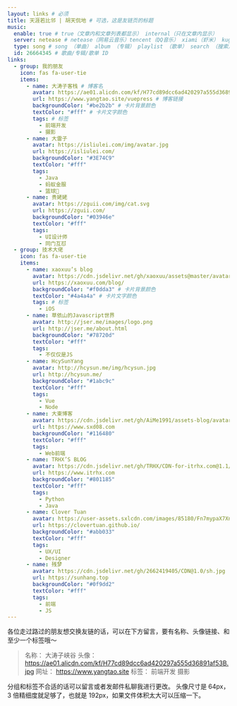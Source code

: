 ```yaml
---
layout: links # 必须
title: 天涯若比邻 | 胡天侃地 # 可选，这是友链页的标题
music:
  enable: true # true（文章内和文章列表都显示） internal（只在文章内显示）
  server: netease # netease（网易云音乐）tencent（QQ音乐） xiami（虾米） kugou（酷狗）
  type: song # song （单曲） album （专辑） playlist （歌单） search （搜索）
  id: 26664345 # 歌曲/专辑/歌单 ID
links:
  - group: 我的朋友
    icon: fas fa-user-tie
    items:
      - name: 大涛子客栈 # 博客名
        avatar: https://ae01.alicdn.com/kf/H77cd89dcc6ad420297a555d36891af53B.jpg # 头像链接
        url: https://www.yangtao.site/vuepress # 博客链接
        backgroundColor: "#be2b2b" # 卡片背景颜色
        textColor: "#fff" # 卡片文字颜色
        tags: # 标签
          - 前端开发
          - 摄影
      - name: 大雷子
        avatar: https://isliulei.com/img/avatar.jpg
        url: https://isliulei.com/
        backgroundColor: "#3E74C9"
        textColor: "#fff"
        tags:
          - Java
          - 蚂蚁金服
          - 篮球🏀
      - name: 贵姥姥
        avatar: https://zguii.com/img/cat.svg
        url: https://zguii.com/
        backgroundColor: "#03946e"
        textColor: "#fff"
        tags:
          - UI设计师
          - 同门互怼
  - group: 技术大佬
    icon: fas fa-user-tie
    items:
      - name: xaoxuu’s blog
        avatar: https://cdn.jsdelivr.net/gh/xaoxuu/assets@master/avatar/avatar.png
        url: https://xaoxuu.com/blog/
        backgroundColor: "#f0dda3" # 卡片背景颜色
        textColor: "#4a4a4a" # 卡片文字颜色
        tags: # 标签
          - iOS
      - name: 草依山的Javascript世界
        avatar: http://jser.me/images/logo.png
        url: http://jser.me/about.html
        backgroundColor: "#78720d"
        textColor: "#fff"
        tags:
          - 不仅仅是JS
      - name: HcySunYang
        avatar: http://hcysun.me/img/hcysun.jpg
        url: http://hcysun.me/
        backgroundColor: "#1abc9c"
        textColor: "#fff"
        tags:
          - Vue
          - Node
      - name: 大東博客
        avatar: https://cdn.jsdelivr.net/gh/AiMe1991/assets-blog/avatar/avatar-128.png
        url: https://www.sxd08.com
        backgroundColor: "#116480"
        textColor: "#fff"
        tags:
          - Web前端
      - name: TRHX’S BLOG
        avatar: https://cdn.jsdelivr.net/gh/TRHX/CDN-for-itrhx.com@1.1/images/trhx.png
        url: https://www.itrhx.com
        backgroundColor: "#801185"
        textColor: "#fff"
        tags:
          - Python
          - Java
      - name: Clover Tuan
        avatar: https://user-assets.sxlcdn.com/images/85180/Fn7mypaX7Xn0u_07g-lPmfhuv-R6.png
        url: https://clovertuan.github.io/
        backgroundColor: "#abb033"
        textColor: "#fff"
        tags:
          - UX/UI
          - Designer
      - name: 残梦
        avatar: https://cdn.jsdelivr.net/gh/2662419405/CDN@1.0/sh.jpg
        url: https://sunhang.top
        backgroundColor: "#0f9dd2"
        textColor: "#fff"
        tags:
          - 前端
          - JS
---
```


各位走过路过的朋友想交换友链的话，可以在下方留言，要有名称、头像链接、和至少一个标签哦～

> 名称： 大涛子峡谷
> 头像： https://ae01.alicdn.com/kf/H77cd89dcc6ad420297a555d36891af53B.jpg
> 网址： https://www.yangtao.site
> 标签： 前端开发 摄影

分组和标签不合适的话可以留言或者发邮件私聊我进行更改。
头像尺寸是 64px，3 倍精细度就足够了，也就是 192px，如果文件体积太大可以压缩一下。
